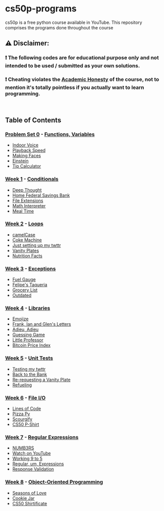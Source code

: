 # cs50p-programs
cs50p is a free python course available in YouTube. This repository comprises the programs done throughout the course


## :warning: Disclaimer:

### ❗ **The following codes are for educational purpose only and not intended to be used / submitted as your own solutions.**

### ❗ **Cheating violates the [Academic Honesty](https://cs50.harvard.edu/python/2022/honesty/) of the course, not to mention it's totally pointless if you actually want to learn programming.**

<br/>

## Table of Contents
### [Problem Set 0](https://github.com/m-cnan/cs50p-programs/tree/main/Problem%20set%200) - [Functions, Variables](https://cs50.harvard.edu/python/2022/weeks/0/)
- [Indoor Voice](https://github.com/m-cnan/cs50p-programs/tree/main/Problem%20set%200/Indoor%20Voice)
- [Playback Speed](https://github.com/m-cnan/cs50p-programs/tree/main/Problem%20set%200/Playback%20Speed/)
- [Making Faces](https://github.com/m-cnan/cs50p-programs/tree/main/Problem%20set%200/Making%20Faces)
- [Einstein](https://github.com/m-cnan/cs50p-programs/tree/main/Problem%20set%200/Einstein)
- [Tip Calculator](https://github.com/m-cnan/cs50p-programs/tree/main/Problem%20set%200/Tip%20Calculator)

### [Week 1](https://github.com/m-cnan/cs50p-programs/tree/main/Problem%20set%201) - [Conditionals](https://cs50.harvard.edu/python/2022/weeks/1/)
- [Deep Thought](https://github.com/m-cnan/cs50p-programs/tree/main/Problem%20set%201/Deep%20Thought)
- [Home Federal Savings Bank](https://github.com/m-cnan/cs50p-programs/tree/main/Problem%20set%201/Home%20Federal%20Savings%20Bank)
- [File Extensions](https://github.com/m-cnan/cs50p-programs/tree/main/Problem%20set%201/File%20Extensions)
- [Math Interpreter](https://github.com/m-cnan/cs50p-programs/tree/main/Problem%20set%201/Math%20Interpreter)
- [Meal Time](https://github.com/m-cnan/cs50p-programs/tree/main/Problem%20set%201/Meal%20Time)

### [Week 2](https://github.com/m-cnan/cs50p-programs/tree/main/Problem%20set%202) - [Loops](https://cs50.harvard.edu/python/2022/weeks/2/)
- [camelCase](https://github.com/m-cnan/cs50p-programs/tree/main/Problem%20set%202/camelCase)
- [Coke Machine](https://github.com/m-cnan/cs50p-programs/tree/main/Problem%20set%202/Coke%20Machine)
- [Just setting up my twttr](https://github.com/m-cnan/cs50p-programs/tree/main/Problem%20set%202/Just%20setting%20up%20my%20twttr)
- [Vanity Plates](https://github.com/m-cnan/cs50p-programs/tree/main/Problem%20set%202/Vanity%20Plates/)
- [Nutrition Facts](https://github.com/m-cnan/cs50p-programs/tree/main/Problem%20set%202/Nutrition%20Facts)

### [Week 3](https://github.com/m-cnan/cs50p-programs/tree/main/Problem%20set%203) - [Exceptions](https://cs50.harvard.edu/python/2022/weeks/3/)
- [Fuel Gauge](https://github.com/m-cnan/cs50p-programs/tree/main/Problem%20set%203/Fuel%20Gauge)
- [Felipe's Taqueria](https://github.com/m-cnan/cs50p-programs/tree/main/Problem%20set%203/Felipe%E2%80%99s%20Taqueria)
- [Grocery List](https://github.com/m-cnan/cs50p-programs/tree/main/Problem%20set%203/Grocery%20List)
- [Outdated](https://github.com/m-cnan/cs50p-programs/tree/main/Problem%20set%203/Outdated)

### [Week 4](https://github.com/m-cnan/cs50p-programs/tree/main/Problem%20set%204) - [Libraries](https://cs50.harvard.edu/python/2022/weeks/4/)
- [Emojize](https://github.com/m-cnan/cs50p-programs/tree/main/Problem%20set%204/Emojize)
- [Frank, Ian and Glen's Letters](https://github.com/m-cnan/cs50p-programs/tree/main/Problem%20set%204/Frank%2C%20Ian%20and%20Glen%E2%80%99s%20Letters)
- [Adieu, Adieu](https://github.com/m-cnan/cs50p-programs/tree/main/Problem%20set%204/Adieu%2C%20Adieu)
- [Guessing Game](https://github.com/m-cnan/cs50p-programs/tree/main/Problem%20set%204/Guessing%20Game)
- [Little Professor](https://github.com/m-cnan/cs50p-programs/tree/main/Problem%20set%204/Little%20Professor/)
- [Bitcoin Price Index]()

### [Week 5]() - [Unit Tests](https://cs50.harvard.edu/python/2022/weeks/5/)
- [Testing my twttr]()
- [Back to the Bank]()
- [Re-requesting a Vanity Plate]()
- [Refueling]()

### [Week 6]() - [File I/O](https://cs50.harvard.edu/python/2022/weeks/6/)
- [Lines of Code]()
- [Pizza Py]()
- [Scourgify]()
- [CS50 P-Shirt]()

### [Week 7]() - [Regular Expressions](https://cs50.harvard.edu/python/2022/weeks/7/)
- [NUMB3RS]()
- [Watch on YouTube]()
- [Working 9 to 5]()
- [Regular, um, Expressions]()
- [Response Validation]()

### [Week 8]() - [Object-Oriented Programming](https://cs50.harvard.edu/python/2022/weeks/8)
- [Seasons of Love]()
- [Cookie Jar]()
- [CS50 Shirtificate]()